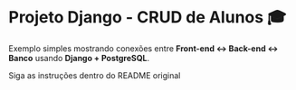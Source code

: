 # Projeto Django - CRUD de Alunos 🎓

Exemplo simples mostrando conexões entre **Front-end ↔ Back-end ↔ Banco** usando **Django + PostgreSQL**.

Siga as instruções dentro do README original 

